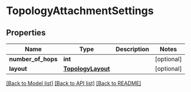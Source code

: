 # TopologyAttachmentSettings

## Properties
Name | Type | Description | Notes
------------ | ------------- | ------------- | -------------
**number_of_hops** | **int** |  | [optional] 
**layout** | [**TopologyLayout**](TopologyLayout.md) |  | [optional] 

[[Back to Model list]](../README.md#documentation-for-models) [[Back to API list]](../README.md#documentation-for-api-endpoints) [[Back to README]](../README.md)

